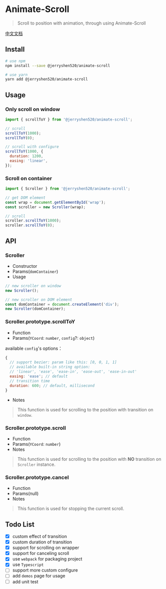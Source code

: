 # Animate-Scroll

> Scroll to position with animation, through using Animate-Scroll

[中文文档](https://github.com/SuperJerryshen/animate-scroll/blob/master/README_zh-CN.md)

## Install

```bash
# use npm
npm install --save @jerryshen520/animate-scroll

# use yarn
yarn add @jerryshen520/animate-scroll
```

## Usage

### Only scroll on window

```javascript
import { scrollToY } from '@jerryshen520/animate-scroll';

// scroll
scrollToY(1000);
scrollToY(0);

// scroll with configure
scrollToY(1000, {
  duration: 1200,
  easing: 'linear',
});
```

### Scroll on container

```javascript
import { Scroller } from '@jerryshen520/animate-scroll';

// get DOM element
const wrap = document.getElementById('wrap');
const scroller = new Scroller(wrap);

// scroll
scroller.scrollToY(1000);
scroller.scrollToY(0);
```

## API

### Scroller

- Constructor
- Params(`domContainer`)
- Usage

```javascript
// new scroller on window
new Scroller();

// new scroller on DOM element
const domContainer = document.createElement('div');
new Scroller(domContainer);
```

### Scroller.prototype.scrollToY

- Function
- Params(`YCoord`: `number`, `config`?: `object`)

available `config`'s options：

```javascript
{
  // support bezier: param like this: [0, 0, 1, 1]
  // available built-in string option:
  // 'linear', 'ease', 'ease-in', 'ease-out', 'ease-in-out'
  easing: 'ease'; // default
  // transition time
  duration: 600; // default, millisecond
}
```

- Notes

> This function is used for scrolling to the position with transition on `window`.

### Scroller.prototype.scroll

- Function
- Params(`YCoord`: `number`)
- Notes

> This function is used for scrolling to the position with **NO** transition on `Scroller` instance.

### Scroller.prototype.cancel

- Function
- Params(null)
- Notes

> This function is used for stopping the current scroll.

## Todo List

- [x] custom effect of transition
- [x] custom duration of transition
- [x] support for scrolling on wrapper
- [x] support for canceling scroll
- [x] use `webpack` for packaging project
- [x] use `Typescript`
- [ ] support more custom configure
- [ ] add `demos` page for usage
- [ ] add unit test
